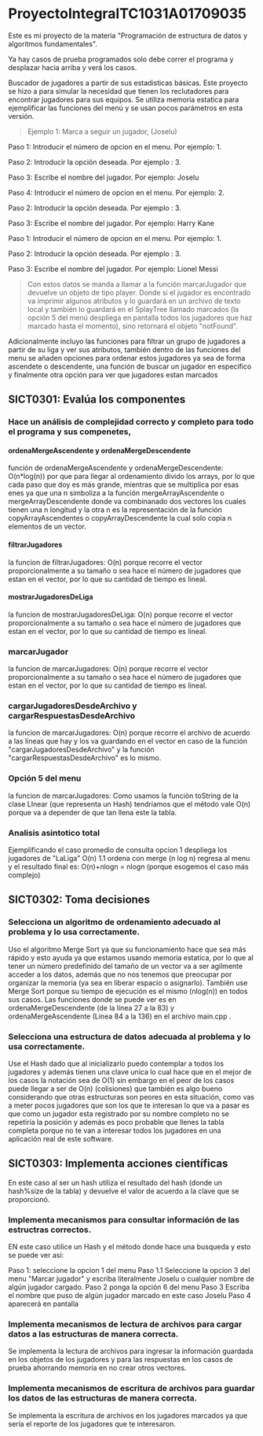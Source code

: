 # ProyectoIntegralTC1031A01709035
Este es mi proyecto de la materia "Programación de estructura de datos y algoritmos fundamentales".

Ya hay casos de prueba programados solo debe correr el programa y desplazar hacia arriba y verá los casos.

 Buscador de jugadores a partir de sus estadisticas básicas.
Este proyecto se hizo a para simular la necesidad que tienen los reclutadores para encontrar jugadores para sus equipos.
Se utiliza memoria estatica para ejemplificar las funciones del menú y se usan pocos parámetros en esta versión.
>Ejemplo 1: Marca a seguir un jugador, (Joselu)
 
Paso 1: Introducir el número de opcion en el menu. Por ejemplo: 1.

Paso 2: Introducir la opción deseada. Por ejemplo : 3.

Paso 3: Escribe el nombre del jugador. Por ejemplo: Joselu

Paso 4: Introducir el número de opcion en el menu. Por ejemplo: 2.

Paso 2: Introducir la opción deseada. Por ejemplo : 3.

Paso 3: Escribe el nombre del jugador. Por ejemplo: Harry Kane

Paso 1: Introducir el número de opcion en el menu. Por ejemplo: 1.

Paso 2: Introducir la opción deseada. Por ejemplo : 3.

Paso 3: Escribe el nombre del jugador. Por ejemplo: Lionel Messi

 
>Con estos datos se manda a llamar a la función marcarJugador que devuelve un objeto de tipo player. Donde si el jugador es encontrado va imprimir algunos atributos y lo guardará en un archivo de texto local y también lo guardará en el SplayTree llamado marcados (la opción 5 del menú despliega en pantalla todos los jugadores que haz marcado hasta el momento), sino retornará el objeto "notFound".

Adicionalmente incluyo las funciones para filtrar un grupo de jugadores a partir de su liga y ver sus atributos, también dentro de las funciones del menu se añaden opciones para ordenar estos jugadores ya sea de forma ascendete o descendente, una función de buscar un jugador en especifico y finalmente otra opción para ver que jugadores estan marcados 

## SICT0301: Evalúa los componentes 
### Hace un análisis de complejidad correcto y completo para todo el programa y sus compenetes,

#### ordenaMergeAscendente y ordenaMergeDescendente

función de ordenaMergeAscendente y ordenaMergeDescendente: O(n*log(n)) por que para llegar al ordenamiento divido los arrays, por lo que cada paso que doy es más grande, mientras que se multiplica por esas enes ya que una n simboliza a la función mergeArrayAscendente o mergeArrayDescendente donde va combinanado dos vectores los cuales tienen una n longitud y la otra n es la representación de la función copyArrayAscendentes o copyArrayDescendente la cual solo copia n elementos de un vector.

#### filtrarJugadores
la funcion de filtrarJugadores: O(n) porque recorre el vector proporcionalmente a su tamaño o sea hace el número de jugadores que estan en el vector, por lo que su cantidad de tiempo es lineal.

#### mostrarJugadoresDeLiga
la funcion de mostrarJugadoresDeLiga: O(n) porque recorre el vector proporcionalmente a su tamaño o sea hace el número de jugadores que estan en el vector, por lo que su cantidad de tiempo es lineal.

### marcarJugador
la funcion de marcarJugadores: O(n) porque recorre el vector proporcionalmente a su tamaño o sea hace el número de jugadores que estan en el vector, por lo que su cantidad de tiempo es lineal.

### cargarJugadoresDesdeArchivo y cargarRespuestasDesdeArchivo
la funcion de marcarJugadores: O(n) porque recorre el archivo de acuerdo a las líneas que hay y los va guardando en el vector en caso de la función "cargarJugadoresDesdeArchivo" y la función "cargarRespuestasDesdeArchivo" es lo mismo.

### Opción 5 del menu
la funcion de marcarJugadores: Como usamos la funciòn toString de la clase LInear (que representa un Hash) tendríamos que el método vale O(n) porque va a depender de que tan llena este la tabla.

### Analisis asintotico total

Ejemplificando el caso promedio de consulta
opcion 1 despliega los jugadores de "LaLiga" O(n) 
1.1 ordena con merge (n log n)
regresa al menu y el resultado final es:
O(n)+nlogn = nlogn (porque esogemos el caso más complejo)

## SICT0302: Toma decisiones 
### Selecciona un algoritmo de ordenamiento adecuado al problema y lo usa correctamente.

Uso el algoritmo Merge Sort ya que su funcionamiento hace que sea más rápido y esto ayuda ya que estamos usando memoria estatica, por lo que al tener un número predefinido del tamaño de un vector va a ser agilmente acceder a los datos, además que no nos tenemos que preocupar por organizar la memoria (ya sea en liberar espacio o asignarlo). También use Merge Sort porque su tiempo de ejecución es el mismo (nlog(n)) en todos sus casos.
Las funciones donde se puede ver es en ordenaMergeDescendente (de la línea 27 a la 83) y ordenaMergeAscendente (Linea 84 a la 136) en el archivo main.cpp .

### Selecciona una estructura de datos adecuada al problema y lo usa correctamente.
Use el Hash dado que al inicializarlo puedo contemplar a todos los jugadores y además tienen una clave unica lo cual hace que en el mejor de los casos la notación sea de O(1) sin embargo en el peor de los casos puede llegar a ser de O(n) (colisiones) que también es algo bueno considerando que otras estructuras son peores en esta situación, como vas a meter pocos jugadores que son los que te interesan lo que va a pasar es que como un jugador esta registrado por su nombre completo no se repetiría la posición y además es poco probable que llenes la tabla completa porque no te van a interesar todos los jugadores en una aplicación real de este software.

## SICT0303: Implementa acciones científicas
En este caso al ser un hash utiliza el resultado del hash (donde un hash%size de la tabla) y devuelve el valor de acuerdo a la clave que se proporcionó.

### Implementa mecanismos para consultar información de las estructras correctos.
EN este caso utilice un Hash y el método donde hace una busqueda y esto se puede ver así:

 Paso 1: seleccione la opcion 1 del menu
 Paso 1.1 Seleccione la opcion 3 del menu "Marcar jugador" y escriba literalmente Joselu o cualquier nombre de algún jugador cargado.
 Paso 2 ponga la opción 6 del menu
 Paso 3 Escriba el nombre que puso de algún jugador marcado en este caso Joselu
 Paso 4 aparecerá en pantalla

### Implementa mecanismos de lectura de archivos para cargar datos a las estructuras de manera correcta.
Se implementa la lectura de archivos para ingresar la información guardada en los objetos de los jugadores y para las respuestas en los casos de prueba ahorrando memoria en no crear otros vectores.

### Implementa mecanismos de escritura de archivos para guardar los datos  de las estructuras de manera correcta.
Se implementa la escritura de archivos en los jugadores marcados ya que sería el reporte de los jugadores que te interesaron.


